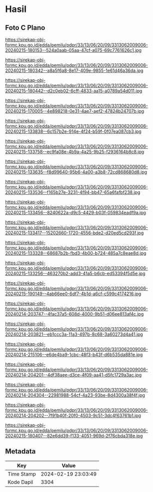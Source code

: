 # Hasil

## Foto C Plano

https://sirekap-obj-formc.kpu.go.id/edda/pemilu/pdpr/33/13/06/20/09/3313062009006-20240215-180153--524a0aab-05aa-47cf-a075-69c7761626c1.jpg

https://sirekap-obj-formc.kpu.go.id/edda/pemilu/pdpr/33/13/06/20/09/3313062009006-20240215-180342--a8a5f6a8-8e17-409e-9855-1e61d46a36da.jpg

https://sirekap-obj-formc.kpu.go.id/edda/pemilu/pdpr/33/13/06/20/09/3313062009006-20240215-180442--d2c0eb02-6cff-4833-aa15-a0789a54d011.jpg

https://sirekap-obj-formc.kpu.go.id/edda/pemilu/pdpr/33/13/06/20/09/3313062009006-20240215-170005--4e898218-0e31-4ae7-aef2-47824b24707b.jpg

https://sirekap-obj-formc.kpu.go.id/edda/pemilu/pdpr/33/13/06/20/09/3313062009006-20240215-133838--6c157b2e-914e-4f24-b59f-0f07ea087cb3.jpg

https://sirekap-obj-formc.kpu.go.id/edda/pemilu/pdpr/33/13/06/20/09/3313062009006-20240215-133758--ec9fa08e-4b9a-4a25-9b25-f2936164b8c8.jpg

https://sirekap-obj-formc.kpu.go.id/edda/pemilu/pdpr/33/13/06/20/09/3313062009006-20240215-133635--f8d99640-95b6-4a00-a3b8-72cd868680d8.jpg

https://sirekap-obj-formc.kpu.go.id/edda/pemilu/pdpr/33/13/06/20/09/3313062009006-20240215-133536--f165b27e-3231-4f94-bb47-65a6fafbf238.jpg

https://sirekap-obj-formc.kpu.go.id/edda/pemilu/pdpr/33/13/06/20/09/3313062009006-20240215-133456--8240622a-d9c5-4429-b03f-059834eadf9a.jpg

https://sirekap-obj-formc.kpu.go.id/edda/pemilu/pdpr/33/13/06/20/09/3313062009006-20240215-133417--15202660-1720-4556-bde2-d20ed5cd293f.jpg

https://sirekap-obj-formc.kpu.go.id/edda/pemilu/pdpr/33/13/06/20/09/3313062009006-20240215-133328--68687b2b-fbd3-4b00-b724-485a7c8eae8d.jpg

https://sirekap-obj-formc.kpu.go.id/edda/pemilu/pdpr/33/13/06/20/09/3313062009006-20240215-133256--463270b2-add3-41a5-b6cb-ed53394f5d5e.jpg

https://sirekap-obj-formc.kpu.go.id/edda/pemilu/pdpr/33/13/06/20/09/3313062009006-20240215-190149--4ab66ee0-6df7-4b1d-a6cf-c599c4174216.jpg

https://sirekap-obj-formc.kpu.go.id/edda/pemilu/pdpr/33/13/06/20/09/3313062009006-20240214-203747--4fac37a5-608d-4000-9b51-d06ee813af4c.jpg

https://sirekap-obj-formc.kpu.go.id/edda/pemilu/pdpr/33/13/06/20/09/3313062009006-20240214-203821--eb1ccc3a-11a3-497b-8c68-3a60273d4a41.jpg

https://sirekap-obj-formc.kpu.go.id/edda/pemilu/pdpr/33/13/06/20/09/3313062009006-20240214-215106--e6de4ba9-1cbc-48f3-b43f-d6b535da881e.jpg

https://sirekap-obj-formc.kpu.go.id/edda/pemilu/pdpr/33/13/06/20/09/3313062009006-20240214-204201--4df38aee-d3ce-4f09-aa41-d5fc1729a3ac.jpg

https://sirekap-obj-formc.kpu.go.id/edda/pemilu/pdpr/33/13/06/20/09/3313062009006-20240214-204304--22981988-54cf-4a23-93be-8d4300a38f4f.jpg

https://sirekap-obj-formc.kpu.go.id/edda/pemilu/pdpr/33/13/06/20/09/3313062009006-20240214-204202--7f91b40f-20f0-4503-9c51-3dc4f63761b1.jpg

https://sirekap-obj-formc.kpu.go.id/edda/pemilu/pdpr/33/13/06/20/09/3313062009006-20240215-180407--82e6dd39-f133-4051-969d-2f76cbda318e.jpg


## Metadata

| Key        | Value               |
| ---------- | ------------------- |
| Time Stamp | 2024-02-19 23:03:49 |
| Kode Dapil | 3304                |



